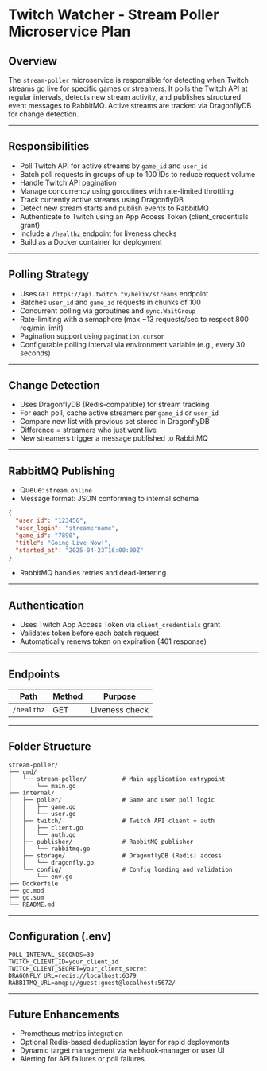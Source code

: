 # Twitch Watcher - Stream Poller Microservice Plan

## Overview
The `stream-poller` microservice is responsible for detecting when Twitch streams go live for specific games or streamers. It polls the Twitch API at regular intervals, detects new stream activity, and publishes structured event messages to RabbitMQ. Active streams are tracked via DragonflyDB for change detection.

---

## Responsibilities
- Poll Twitch API for active streams by `game_id` and `user_id`
- Batch poll requests in groups of up to 100 IDs to reduce request volume
- Handle Twitch API pagination
- Manage concurrency using goroutines with rate-limited throttling
- Track currently active streams using DragonflyDB
- Detect new stream starts and publish events to RabbitMQ
- Authenticate to Twitch using an App Access Token (client_credentials grant)
- Include a `/healthz` endpoint for liveness checks
- Build as a Docker container for deployment

---

## Polling Strategy
- Uses `GET https://api.twitch.tv/helix/streams` endpoint
- Batches `user_id` and `game_id` requests in chunks of 100
- Concurrent polling via goroutines and `sync.WaitGroup`
- Rate-limiting with a semaphore (max ~13 requests/sec to respect 800 req/min limit)
- Pagination support using `pagination.cursor`
- Configurable polling interval via environment variable (e.g., every 30 seconds)

---

## Change Detection
- Uses DragonflyDB (Redis-compatible) for stream tracking
- For each poll, cache active streamers per `game_id` or `user_id`
- Compare new list with previous set stored in DragonflyDB
- Difference = streamers who just went live
- New streamers trigger a message published to RabbitMQ

---

## RabbitMQ Publishing
- Queue: `stream.online`
- Message format: JSON conforming to internal schema
```json
{
  "user_id": "123456",
  "user_login": "streamername",
  "game_id": "7890",
  "title": "Going Live Now!",
  "started_at": "2025-04-23T16:00:00Z"
}
```
- RabbitMQ handles retries and dead-lettering

---

## Authentication
- Uses Twitch App Access Token via `client_credentials` grant
- Validates token before each batch request
- Automatically renews token on expiration (401 response)

---

## Endpoints
| Path       | Method | Purpose         |
|------------|--------|-----------------|
| `/healthz` | GET    | Liveness check  |

---

## Folder Structure
```
stream-poller/
├── cmd/
│   └── stream-poller/          # Main application entrypoint
│       └── main.go
├── internal/
│   ├── poller/                 # Game and user poll logic
│   │   ├── game.go
│   │   └── user.go
│   ├── twitch/                 # Twitch API client + auth
│   │   ├── client.go
│   │   └── auth.go
│   ├── publisher/              # RabbitMQ publisher
│   │   └── rabbitmq.go
│   ├── storage/                # DragonflyDB (Redis) access
│   │   └── dragonfly.go
│   └── config/                 # Config loading and validation
│       └── env.go
├── Dockerfile
├── go.mod
├── go.sum
└── README.md
```

---

## Configuration (.env)
```env
POLL_INTERVAL_SECONDS=30
TWITCH_CLIENT_ID=your_client_id
TWITCH_CLIENT_SECRET=your_client_secret
DRAGONFLY_URL=redis://localhost:6379
RABBITMQ_URL=amqp://guest:guest@localhost:5672/
```

---

## Future Enhancements
- Prometheus metrics integration
- Optional Redis-based deduplication layer for rapid deployments
- Dynamic target management via webhook-manager or user UI
- Alerting for API failures or poll failures

